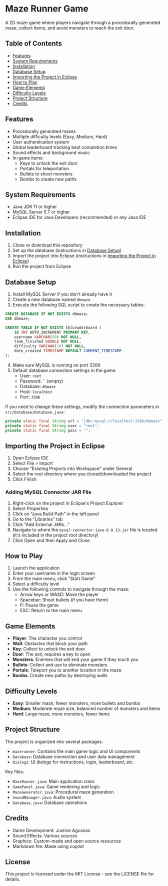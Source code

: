 # Maze Runner Game

A 2D maze game where players navigate through a procedurally generated maze, collect items, and avoid monsters to reach the exit door.

## Table of Contents
- [Features](#features)
- [System Requirements](#system-requirements)
- [Installation](#installation)
- [Database Setup](#database-setup)
- [Importing the Project in Eclipse](#importing-the-project-in-eclipse)
- [How to Play](#how-to-play)
- [Game Elements](#game-elements)
- [Difficulty Levels](#difficulty-levels)
- [Project Structure](#project-structure)
- [Credits](#credits)

## Features

- Procedurally generated mazes
- Multiple difficulty levels (Easy, Medium, Hard)
- User authentication system
- Global leaderboard tracking best completion times
- Sound effects and background music
- In-game items:
  - Keys to unlock the exit door
  - Portals for teleportation
  - Bullets to shoot monsters
  - Bombs to create new paths

## System Requirements

- Java JDK 11 or higher
- MySQL Server 5.7 or higher
- Eclipse IDE for Java Developers (recommended) or any Java IDE

## Installation

1. Clone or download this repository
2. Set up the database (instructions in [Database Setup](#database-setup))
3. Import the project into Eclipse (instructions in [Importing the Project in Eclipse](#importing-the-project-in-eclipse))
4. Run the project from Eclipse

## Database Setup

1. Install MySQL Server if you don't already have it
2. Create a new database named `dbmaze`
3. Execute the following SQL script to create the necessary tables:

```sql
CREATE DATABASE IF NOT EXISTS dbmaze;
USE dbmaze;

CREATE TABLE IF NOT EXISTS tblLeaderboard (
    id INT AUTO_INCREMENT PRIMARY KEY,
    username VARCHAR(50) NOT NULL,
    time_finished DOUBLE NOT NULL,
    difficulty VARCHAR(10) NOT NULL,
    date_created TIMESTAMP DEFAULT CURRENT_TIMESTAMP
);
```

4. Make sure MySQL is running on port 3306
5. Default database connection settings in the game:
   - User: `root`
   - Password: `` (empty)
   - Database: `dbmaze`
   - Host: `localhost`
   - Port: `3306`

If you need to change these settings, modify the connection parameters in `src/Database/Database.java`:

```java
private static final String url = "jdbc:mysql://localhost:3306/dbmaze";
private static final String user = "root";
private static final String pass = "";
```

## Importing the Project in Eclipse

1. Open Eclipse IDE
2. Select File > Import
3. Choose "Existing Projects into Workspace" under General
4. Select the root directory where you cloned/downloaded the project
5. Click Finish

### Adding MySQL Connector JAR File

1. Right-click on the project in Eclipse's Project Explorer
2. Select Properties
3. Click on "Java Build Path" in the left panel
4. Go to the "Libraries" tab
5. Click "Add External JARs..."
6. Navigate to where the `mysql-connector-java-8.0.13.jar` file is located (it's included in the project root directory)
7. Click Open and then Apply and Close

## How to Play

1. Launch the application
2. Enter your username in the login screen
3. From the main menu, click "Start Game"
4. Select a difficulty level
5. Use the following controls to navigate through the maze:
   - Arrow keys or WASD: Move the player
   - Spacebar: Shoot bullets (if you have them)
   - P: Pause the game
   - ESC: Return to the main menu

## Game Elements

- **Player**: The character you control
- **Wall**: Obstacles that block your path
- **Key**: Collect to unlock the exit door
- **Door**: The exit, requires a key to open
- **Monsters**: Enemies that will end your game if they touch you
- **Bullets**: Collect and use to eliminate monsters
- **Portals**: Teleport you to another location in the maze
- **Bombs**: Create new paths by destroying walls

## Difficulty Levels

- **Easy**: Smaller maze, fewer monsters, more bullets and bombs
- **Medium**: Moderate maze size, balanced number of monsters and items
- **Hard**: Large maze, more monsters, fewer items

## Project Structure

The project is organized into several packages:

- `mazerunner`: Contains the main game logic and UI components
- `Database`: Database connection and user data management
- `Dialogz`: UI dialogs for instructions, login, leaderboard, etc.

Key files:
- `MazeRunner.java`: Main application class
- `GamePanel.java`: Game rendering and logic
- `MazeGenerator.java`: Procedural maze generation
- `SoundManager.java`: Audio system
- `Database.java`: Database operations

## Credits

- Game Development: Justine Agcanas
- Sound Effects: Various sources
- Graphics: Custom-made and open source resources
- Markdown file: Made using copilot

## License

This project is licensed under the MIT License - see the LICENSE file for details.
